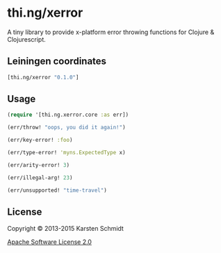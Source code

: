 # thi.ng/xerror

A tiny library to provide x-platform error throwing functions for
Clojure & Clojurescript.

## Leiningen coordinates

```clj
[thi.ng/xerror "0.1.0"]
```

## Usage

```clj
(require '[thi.ng.xerror.core :as err])

(err/throw! "oops, you did it again!")

(err/key-error! :foo)

(err/type-error! 'myns.ExpectedType x)

(err/arity-error! 3)

(err/illegal-arg! 23)

(err/unsupported! "time-travel")
```

## License

Copyright © 2013-2015 Karsten Schmidt 

[Apache Software License 2.0](http://www.apache.org/licenses/LICENSE-2.0)
